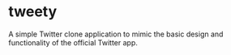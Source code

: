 # tweety
A simple Twitter clone application to mimic the basic design and functionality of the official Twitter app.
